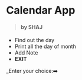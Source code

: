 # Calendar App 
> #### by SHAJ
- Find out the day
- Print all the day of month
- Add Note
- **EXIT**

_Enter your choice:➡️
